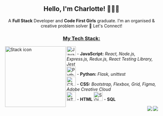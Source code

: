<h2 align="center"><b>Hello, I'm Charlotte! 👩🏽‍💻</b></h2>

<p align="center"> A <b>Full Stack</b> Developer and <b>Code First Girls</b> graduate. I'm an organised & creative problem solver 🎨 Let's Connect! </p>

<h3 align="center"><ins>My Tech Stack:</ins></h3>
<img align="left" src="https://upload.wikimedia.org/wikipedia/commons/thumb/e/ef/Stack_Overflow_icon.svg/768px-Stack_Overflow_icon.svg.png" alt="Stack icon" width="200" margin="20"/>
<p>
  <img src="https://user-images.githubusercontent.com/25181517/117447155-6a868a00-af3d-11eb-9cfe-245df15c9f3f.png" alt="JavaScript Icon" width="30"/> - <strong>JavaScript:</strong> <i> React, Node.js, Express.js, Redux.js, React Testing Library, Jest </i> <br>
  <img src="https://user-images.githubusercontent.com/25181517/183423507-c056a6f9-1ba8-4312-a350-19bcbc5a8697.png" alt="Python Icon" width="30"/> - <strong>Python:</strong> <i>Flask, unittest</i> <br>
  <img src="https://user-images.githubusercontent.com/25181517/183898674-75a4a1b1-f960-4ea9-abcb-637170a00a75.png" alt="CSS Icon" width="30"/> - <strong>CSS:</strong> <i>Bootstrap, Flexbox, Grid, Figma, Adobe Creative Cloud</i> <br>
  <img src="https://user-images.githubusercontent.com/25181517/192158954-f88b5814-d510-4564-b285-dff7d6400dad.png" alt="HTML Icon" width="30"/> - <strong>HTML</strong>
  <img src="https://user-images.githubusercontent.com/25181517/183896128-ec99105a-ec1a-4d85-b08b-1aa1620b2046.png" alt="SQL Icon" width="30"/> - <strong>SQL</strong>
</p>

<a href="mailto:charlottevmcknight@gmail.com?subject=Hi Charlotte, let's connect"><img align="right" src="https://img.shields.io/badge/Gmail-D14836?style=for-the-badge&logo=gmail&logoColor=white"/></a> 
<a href="https://www.linkedin.com/in/charlottevmcknight"><img align="right" src="https://img.shields.io/badge/linkedin-%230077B5.svg?style=for-the-badge&logo=linkedin&logoColor=white"/></a>

